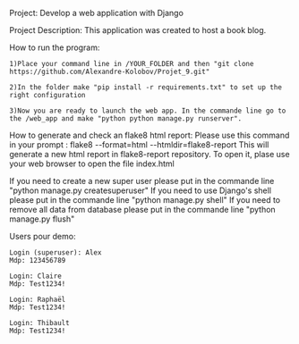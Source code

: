 Project:
Develop a web application with Django

Project Description:
This application was created to host a book blog.

How to run the program:

	1)Place your command line in /YOUR_FOLDER and then "git clone https://github.com/Alexandre-Kolobov/Projet_9.git"
	
	2)In the folder make "pip install -r requirements.txt" to set up the right configuration
	
	3)Now you are ready to launch the web app. In the commande line go to the /web_app and make "python python manage.py runserver".
	
	
How to generate and check an flake8 html report:
	Please use this command in your prompt : flake8 --format=html --htmldir=flake8-report
	This will generate a new html report in flake8-report repository.
	To open it, plase use your web browser to open the file index.html
	
If you need to create a new super user please put in the commande line "python manage.py createsuperuser"
If you need to use Django's shell please put in the commande line "python manage.py shell"
If you need to remove all data from database please put in the commande line "python manage.py flush"

Users pour demo:

	Login (superuser): Alex
	Mdp: 123456789
	
	Login: Claire
	Mdp: Test1234!
	
	Login: Raphaël
	Mdp: Test1234!
	
	Login: Thibault
	Mdp: Test1234!
